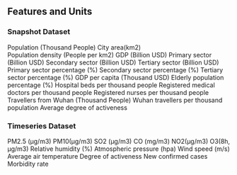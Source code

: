 ## Features and Units
### Snapshot Dataset
  Population (Thousand People)
  City area(km2)  
  Population density (People per km2)
  GDP (Billion USD)
  Primary sector (Billion USD)
  Secondary sector (Billion USD)
  Tertiary sector (Billion USD)
  Primary sector percentage (%)
  Secondary sector percentage (%)
  Tertiary sector percentage (%)
  GDP per capita (Thousand USD)
  Elderly population percentage (%)
  Hospital beds per thousand people
  Registered medical doctors per thousand people
  Registered nurses per thousand people
  Travellers from Wuhan (Thousand People)
  Wuhan travellers per thousand population
  Average degree of activeness
### Timeseries Dataset
  PM2.5 (μg/m3)
  PM10(μg/m3)
  SO2 (μg/m3)
  CO (mg/m3)
  NO2(μg/m3)
  O3(8h, μg/m3)
  Relative humidity (%)
  Atmospheric pressure (hpa)
  Wind speed (m/s)
  Average air temperature
  Degree of activeness
  New confirmed cases
  Morbidity rate

